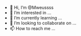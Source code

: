- 👋 Hi, I’m @Mweussss
- 👀 I’m interested in ...
- 🌱 I’m currently learning ...
- 💞️ I’m looking to collaborate on ...
- 📫 How to reach me ...

<!---
Mweussss/Mweussss is a ✨ special ✨ repository because its `README.md` (this file) appears on your GitHub profile.
You can click the Preview link to take a look at your changes.
--->
